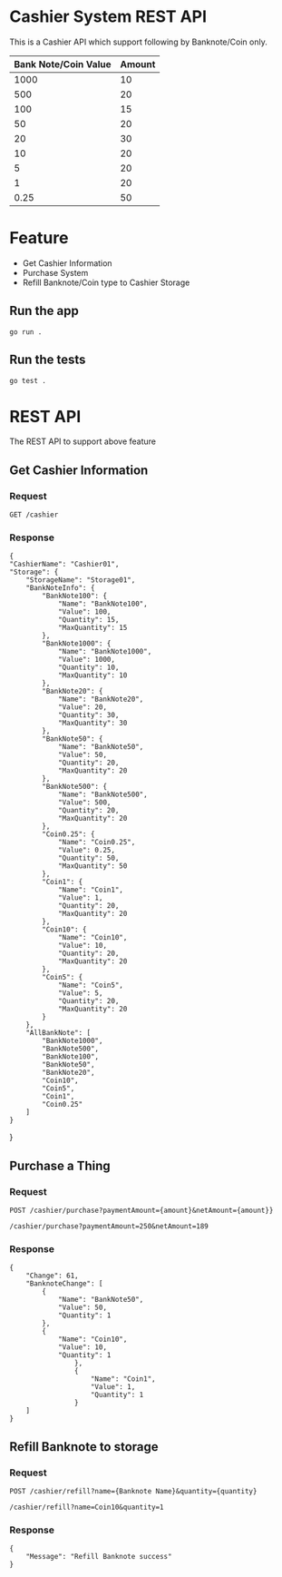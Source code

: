 # Cashier System REST API 

This is a Cashier API which support following by Banknote/Coin only.

| Bank Note/Coin Value      | Amount |
| -----------   | ----------- |
| 1000          | 10       |
| 500           | 20        |
| 100           | 15        |
| 50           | 20        |
| 20           | 30        |
| 10           | 20        |
| 5           | 20        |
| 1           | 20        |
| 0.25           | 50        |

# Feature
-   Get Cashier Information
-   Purchase System
-   Refill Banknote/Coin type to Cashier Storage


## Run the app

    go run .

## Run the tests

    go test .

# REST API

The REST API to support above feature

## Get Cashier Information

### Request

`GET /cashier`

### Response

    {
    "CashierName": "Cashier01",
    "Storage": {
        "StorageName": "Storage01",
        "BankNoteInfo": {
            "BankNote100": {
                "Name": "BankNote100",
                "Value": 100,
                "Quantity": 15,
                "MaxQuantity": 15
            },
            "BankNote1000": {
                "Name": "BankNote1000",
                "Value": 1000,
                "Quantity": 10,
                "MaxQuantity": 10
            },
            "BankNote20": {
                "Name": "BankNote20",
                "Value": 20,
                "Quantity": 30,
                "MaxQuantity": 30
            },
            "BankNote50": {
                "Name": "BankNote50",
                "Value": 50,
                "Quantity": 20,
                "MaxQuantity": 20
            },
            "BankNote500": {
                "Name": "BankNote500",
                "Value": 500,
                "Quantity": 20,
                "MaxQuantity": 20
            },
            "Coin0.25": {
                "Name": "Coin0.25",
                "Value": 0.25,
                "Quantity": 50,
                "MaxQuantity": 50
            },
            "Coin1": {
                "Name": "Coin1",
                "Value": 1,
                "Quantity": 20,
                "MaxQuantity": 20
            },
            "Coin10": {
                "Name": "Coin10",
                "Value": 10,
                "Quantity": 20,
                "MaxQuantity": 20
            },
            "Coin5": {
                "Name": "Coin5",
                "Value": 5,
                "Quantity": 20,
                "MaxQuantity": 20
            }
        },
        "AllBankNote": [
            "BankNote1000",
            "BankNote500",
            "BankNote100",
            "BankNote50",
            "BankNote20",
            "Coin10",
            "Coin5",
            "Coin1",
            "Coin0.25"
        ]
    }
}

## Purchase a Thing

### Request

`POST /cashier/purchase?paymentAmount={amount}&netAmount={amount}}`

    /cashier/purchase?paymentAmount=250&netAmount=189

### Response

    {
        "Change": 61,
        "BanknoteChange": [
            {
                "Name": "BankNote50",
                "Value": 50,
                "Quantity": 1
            },
            {
                "Name": "Coin10",
                "Value": 10,
                "Quantity": 1
                    },
                    {
                        "Name": "Coin1",
                        "Value": 1,
                        "Quantity": 1
                    }
        ]
    }
## Refill Banknote to storage

### Request

`POST /cashier/refill?name={Banknote Name}&quantity={quantity}`

    /cashier/refill?name=Coin10&quantity=1

### Response

    {
        "Message": "Refill Banknote success"
    }
